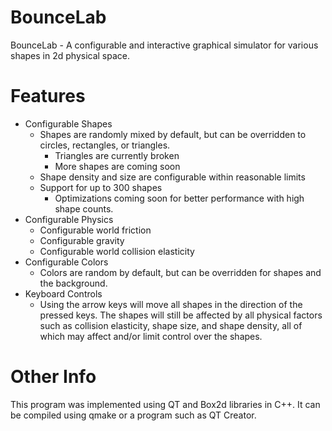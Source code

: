 # BounceLab
BounceLab - A configurable and interactive graphical simulator for various shapes in 2d physical space.  
# Features
* Configurable Shapes
  * Shapes are randomly mixed by default, but can be overridden to circles, rectangles, or triangles.
    * Triangles are currently broken
    * More shapes are coming soon
  * Shape density and size are configurable within reasonable limits 
  * Support for up to 300 shapes
    * Optimizations coming soon for better performance with high shape counts.  
* Configurable Physics
  * Configurable world friction
  * Configurable gravity
  * Configurable world collision elasticity  
* Configurable Colors
  * Colors are random by default, but can be overridden for shapes and the background.  
* Keyboard Controls
  * Using the arrow keys will move all shapes in the direction of the pressed keys. The shapes will still be affected by all physical factors such as collision elasticity, shape size, and shape density, all of which may affect and/or limit control over the shapes.  
# Other Info
This program was implemented using QT and Box2d libraries in C++. It can be compiled using qmake or a program such as QT Creator. 
